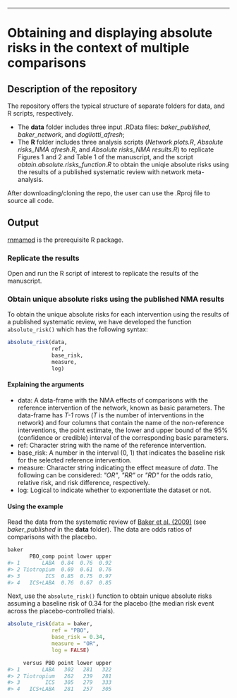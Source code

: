 ***

# Obtaining and displaying absolute risks in the context of multiple comparisons

## Description of the repository

The repository offers the typical structure of separate folders for data, and R scripts, respectively.
* The __data__ folder includes three input .RData files: _baker_published_, _baker_network_, and _dogliotti_afresh_;
* The __R__ folder includes three analysis scripts (_Network plots.R_, _Absolute risks_NMA afresh.R_, and _Absolute risks_NMA results.R_) to replicate Figures 1 and 2 and Table 1 of the manuscript, and the script _obtain.absolute.risks_function.R_ to obtain the uniqie absolute risks using the results of a published systematic review with network meta-analysis. 

After downloading/cloning the repo, the user can use the .Rproj file to source all code.

## Output 

[rnmamod](https://CRAN.R-project.org/package=rnamod) is the prerequisite R package.

### Replicate the results

Open and run the R script of interest to replicate the results of the manuscript.

### Obtain unique absolute risks using the published NMA results

To obtain the unique absolute risks for each intervention using the results of a published systematic review, we have developed the function `absolute_risk()` which has the following syntax: 

```r
absolute_risk(data, 
              ref, 
              base_risk, 
              measure, 
              log)
```
#### Explaining the arguments

* data: A data-frame with the NMA effects of comparisons with the reference intervention of the network, known as basic parameters. The data-frame has _T-1_ rows (_T_ is the number of interventions in the network) and four columns that contain the name of the non-reference interventions, the point estimate, the lower and upper bound of the 95% (confidence or credible) interval of the corresponding basic parameters.
* ref: Character string with the name of the reference intervention.
* base_risk: A number in the interval (0, 1) that indicates the baseline risk for the selected reference intervention.
* measure: Character string indicating the effect measure of _data_. The following can be considered: _"OR"_, _"RR"_ or _"RD"_ for the odds ratio, relative risk, and risk difference, respectively. 
* log: Logical to indicate whether to exponentiate the dataset or not.

#### Using the example 

Read the data from the systematic review of [Baker et al. (2009)](https://pubmed.ncbi.nlm.nih.gov/19637942/) (see _baker_published_ in the __data__ folder). The data are odds ratios of comparisons with the placebo.

```r
baker
       PBO_comp point lower upper
#> 1       LABA  0.84  0.76  0.92
#> 2 Tiotropium  0.69  0.61  0.76
#> 3        ICS  0.85  0.75  0.97
#> 4   ICS+LABA  0.76  0.67  0.85
```

Next, use the `absolute_risk()` function to obtain unique absolute risks assuming a baseline risk of 0.34 for the placebo (the median risk event across the placebo-controlled trials).

```r
absolute_risk(data = baker, 
              ref = "PBO", 
              base_risk = 0.34, 
              measure = "OR", 
              log = FALSE)
```
```r
     versus PBO point lower upper
#> 1       LABA   302   281   322
#> 2 Tiotropium   262   239   281
#> 3        ICS   305   279   333
#> 4   ICS+LABA   281   257   305
```
